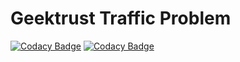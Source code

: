 # Geektrust Traffic Problem

[![Codacy Badge](https://api.codacy.com/project/badge/Grade/e4c9ccf45bd94e0b8ed32d9ca4c23ffe)](https://www.codacy.com/manual/pythonprogsnscripts/geekttrustproblems?utm_source=github.com&amp;utm_medium=referral&amp;utm_content=pythonprogsnscripts/geekttrustproblems&amp;utm_campaign=Badge_Grade)
[![Codacy Badge](https://api.codacy.com/project/badge/Coverage/e4c9ccf45bd94e0b8ed32d9ca4c23ffe)](https://www.codacy.com/manual/pythonprogsnscripts/geekttrustproblems?utm_source=github.com&utm_medium=referral&utm_content=pythonprogsnscripts/geekttrustproblems&utm_campaign=Badge_Coverage)